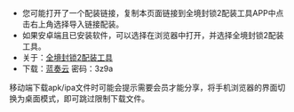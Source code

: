 - 您可能打开了一个配装链接，复制本页面链接到全境封锁2配装工具APP中点击右上角选择导入链接配装。
- 如果安卓端且已安装软件，可以选择在浏览器中打开，并选择全境封锁2配装工具。
- 关于：[全境封锁2配装工具](https://division2buildtool.github.io/)
- 下载：[蓝奏云](https://wwbb.lanzout.com/b03vesg4h)     密码：3z9a

移动端下载apk/ipa文件时可能会提示需要会员才能分享，将手机浏览器的界面切换为桌面模式，即可跳过限制下载文件。
